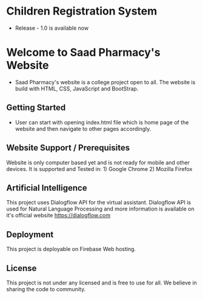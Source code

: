 # Children Registration System
- Release - 1.0 is available now

# Welcome to Saad Pharmacy's Website

- Saad Pharmacy's website is a college project open to all. The website is build with HTML, CSS, JavaScript and BootStrap.

## Getting Started

- User can start with opening index.html file which is home page of the website and then navigate to other pages accordingly.

## Website Support / Prerequisites

Website is only computer based yet and is not ready for mobile and other devices. It is supported and Tested in:
	1) Google Chrome
	2) Mozilla Firefox

## Artificial Intelligence

This project uses Dialogflow API for the virtual assistant. Dialogflow API is used for Natural Language Processing and more information is available on it's official website https://dialogflow.com

## Deployment

This project is deployable on Firebase Web hosting.

## License

This project is not under any licensed and is free to use for all. We believe in sharing the code to community.
